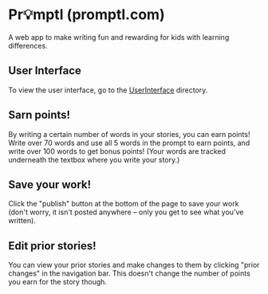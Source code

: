 # Pr💡mptl (promptl.com)
A web app to make writing fun and rewarding for kids with learning differences.

## User Interface
To view the user interface, go to the [UserInterface](https://github.com/zcoder365/promptl/tree/main/UserInterface) directory.

## Sarn points!
By writing a certain number of words in your stories, you can earn points! Write over 70 words and use all 5 words in the prompt to earn points, and write over 100 words to get bonus points! (Your words are tracked underneath the textbox where you write your story.)

## Save your work!
Click the "publish" button at the bottom of the page to save your work (don't worry, it isn't posted anywhere – only you get to see what you've written).

## Edit prior stories!
You can view your prior stories and make changes to them by clicking "prior changes" in the navigation bar. This doesn't change the number of points you earn for the story though.